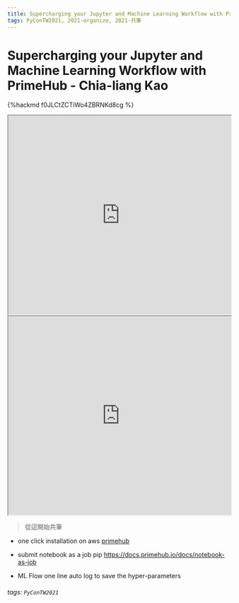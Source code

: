 ```yaml
---
title: Supercharging your Jupyter and Machine Learning Workflow with PrimeHub - Chia-liang Kao
tags: PyConTW2021, 2021-organize, 2021-共筆
---
```


# Supercharging your Jupyter and Machine Learning Workflow with PrimeHub - Chia-liang Kao

{%hackmd f0JLCtZCTiWo4ZBRNKd8cg %}

<iframe src="https://app.sli.do/event/ybyly6pl" height=450 width=100%></iframe>

<iframe src="https://wall.sli.do/event/ybyly6pl?section=a056002d-84da-410b-8ca7-34daacf91899" height=450 width=100%></iframe>

> 從這開始共筆


- one click installation on aws
[primehub](https://one.primehub.io/)

- submit notebook as a job pip
https://docs.primehub.io/docs/notebook-as-job

- ML Flow
one line auto log to save the hyper-parameters

###### tags: `PyConTW2021`
